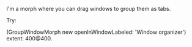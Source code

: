 I'm a morph where you can drag windows to group them as tabs.

Try:

(GroupWindowMorph new openInWindowLabeled: 'Window organizer') extent: 400@400.